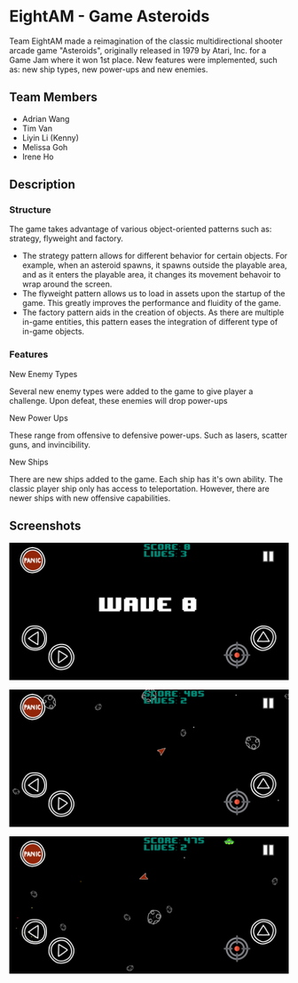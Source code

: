 
# EightAM - Game Asteroids

Team EightAM made a reimagination of the classic multidirectional shooter arcade game "Asteroids", originally released in 1979 by Atari, Inc. for a Game Jam where it won 1st place. New features were implemented, such as: new ship types, new power-ups and new enemies.

## Team Members

* Adrian Wang
* Tim Van
* Liyin Li (Kenny)
* Melissa Goh
* Irene Ho

## Description

### Structure

The game takes advantage of various object-oriented patterns such as: strategy, flyweight and factory.

* The strategy pattern allows for different behavior for certain objects. For example, when an asteroid spawns, it spawns outside the playable area, and as it enters the playable area, it changes its movement behavoir to wrap around the screen.
* The flyweight pattern allows us to load in assets upon the startup of the game. This greatly improves the performance and fluidity of the game.
* The factory pattern aids in the creation of objects. As there are multiple in-game entities, this pattern eases the integration of different type of in-game objects.

### Features

New Enemy Types

Several new enemy types were added to the game to give player a challenge. Upon defeat, these enemies will drop power-ups

New Power Ups

These range from offensive to defensive power-ups. Such as lasers, scatter guns, and invincibility.

New Ships

There are new ships added to the game. Each ship has it's own ability. The classic player ship only has access to teleportation. However, there are newer ships with new offensive capabilities.

## Screenshots

![Link to screen3](https://github.com/TimothyV97/Asteroids/blob/master/Asteroid_screen3.jpg)

![Link to screen2](https://github.com/TimothyV97/Asteroids/blob/master/Asteroid_screen2.jpg)

![Link to screen1](https://github.com/TimothyV97/Asteroids/blob/master/Asteroid_screen1.jpg)
